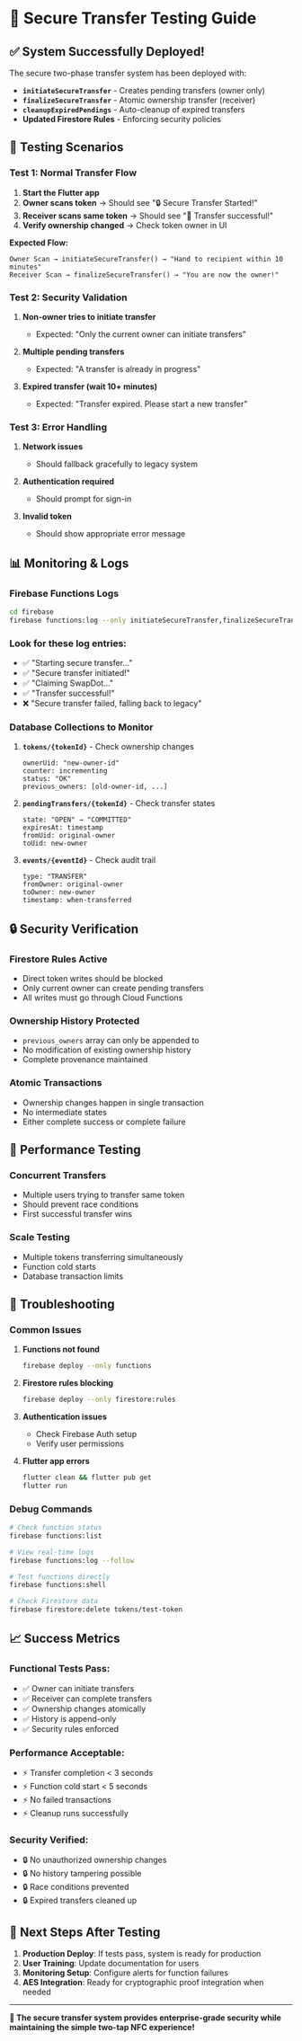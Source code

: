 # 🧪 Secure Transfer Testing Guide

## ✅ **System Successfully Deployed!**

The secure two-phase transfer system has been deployed with:

- **`initiateSecureTransfer`** - Creates pending transfers (owner only)
- **`finalizeSecureTransfer`** - Atomic ownership transfer (receiver)  
- **`cleanupExpiredPendings`** - Auto-cleanup of expired transfers
- **Updated Firestore Rules** - Enforcing security policies

## 🧪 **Testing Scenarios**

### **Test 1: Normal Transfer Flow**

1. **Start the Flutter app** 
2. **Owner scans token** → Should see "🔒 Secure Transfer Started!"
3. **Receiver scans same token** → Should see "🎉 Transfer successful!"
4. **Verify ownership changed** → Check token owner in UI

**Expected Flow:**
```
Owner Scan → initiateSecureTransfer() → "Hand to recipient within 10 minutes"
Receiver Scan → finalizeSecureTransfer() → "You are now the owner!"
```

### **Test 2: Security Validation**

1. **Non-owner tries to initiate transfer**
   - Expected: "Only the current owner can initiate transfers"

2. **Multiple pending transfers**
   - Expected: "A transfer is already in progress"

3. **Expired transfer (wait 10+ minutes)**
   - Expected: "Transfer expired. Please start a new transfer"

### **Test 3: Error Handling**

1. **Network issues**
   - Should fallback gracefully to legacy system

2. **Authentication required**
   - Should prompt for sign-in

3. **Invalid token**
   - Should show appropriate error message

## 📊 **Monitoring & Logs**

### **Firebase Functions Logs**
```bash
cd firebase
firebase functions:log --only initiateSecureTransfer,finalizeSecureTransfer
```

### **Look for these log entries:**
- ✅ "Starting secure transfer..."
- ✅ "Secure transfer initiated!"  
- ✅ "Claiming SwapDot..."
- ✅ "Transfer successful!"
- ❌ "Secure transfer failed, falling back to legacy"

### **Database Collections to Monitor**

1. **`tokens/{tokenId}`** - Check ownership changes
   ```
   ownerUid: "new-owner-id"
   counter: incrementing
   status: "OK" 
   previous_owners: [old-owner-id, ...]
   ```

2. **`pendingTransfers/{tokenId}`** - Check transfer states
   ```
   state: "OPEN" → "COMMITTED"
   expiresAt: timestamp
   fromUid: original-owner
   toUid: new-owner
   ```

3. **`events/{eventId}`** - Check audit trail
   ```
   type: "TRANSFER"
   fromOwner: original-owner
   toOwner: new-owner
   timestamp: when-transferred
   ```

## 🔒 **Security Verification**

### **Firestore Rules Active**
- Direct token writes should be blocked
- Only current owner can create pending transfers
- All writes must go through Cloud Functions

### **Ownership History Protected**
- `previous_owners` array can only be appended to
- No modification of existing ownership history
- Complete provenance maintained

### **Atomic Transactions**
- Ownership changes happen in single transaction
- No intermediate states
- Either complete success or complete failure

## 🚀 **Performance Testing**

### **Concurrent Transfers**
- Multiple users trying to transfer same token
- Should prevent race conditions
- First successful transfer wins

### **Scale Testing**
- Multiple tokens transferring simultaneously
- Function cold starts
- Database transaction limits

## 🐛 **Troubleshooting**

### **Common Issues**

1. **Functions not found**
   ```bash
   firebase deploy --only functions
   ```

2. **Firestore rules blocking**
   ```bash
   firebase deploy --only firestore:rules
   ```

3. **Authentication issues**
   - Check Firebase Auth setup
   - Verify user permissions

4. **Flutter app errors**
   ```bash
   flutter clean && flutter pub get
   flutter run
   ```

### **Debug Commands**
```bash
# Check function status
firebase functions:list

# View real-time logs
firebase functions:log --follow

# Test functions directly
firebase functions:shell

# Check Firestore data
firebase firestore:delete tokens/test-token
```

## 📈 **Success Metrics**

### **Functional Tests Pass:**
- ✅ Owner can initiate transfers
- ✅ Receiver can complete transfers  
- ✅ Ownership changes atomically
- ✅ History is append-only
- ✅ Security rules enforced

### **Performance Acceptable:**
- ⚡ Transfer completion < 3 seconds
- ⚡ Function cold start < 5 seconds  
- ⚡ No failed transactions
- ⚡ Cleanup runs successfully

### **Security Verified:**
- 🔒 No unauthorized ownership changes
- 🔒 No history tampering possible
- 🔒 Race conditions prevented
- 🔒 Expired transfers cleaned up

## 🎯 **Next Steps After Testing**

1. **Production Deploy**: If tests pass, system is ready for production
2. **User Training**: Update documentation for users
3. **Monitoring Setup**: Configure alerts for function failures
4. **AES Integration**: Ready for cryptographic proof integration when needed

---

**🎉 The secure transfer system provides enterprise-grade security while maintaining the simple two-tap NFC experience!** 